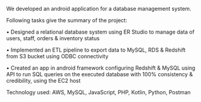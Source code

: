 We developed an android application for a database management system.

Following tasks give the summary of the project:

• Designed a relational database system using ER Studio to manage data of users, staff, orders & inventory status

• Implemented an ETL pipeline to export data to MySQL, RDS & Redshift from S3 bucket using ODBC connectivity

• Created an app in android framework configuring Redshift & MySQL using API to run SQL queries on the executed database with 100% consistency & credibility, using the EC2 host

Technology used: AWS, MySQL, JavaScript, PHP, Kotlin, Python, Postman
